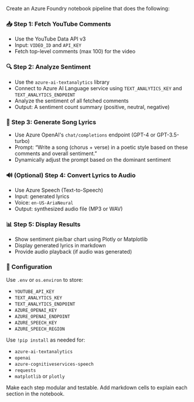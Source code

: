 Create an Azure Foundry notebook pipeline that does the following:

### 📥 Step 1: Fetch YouTube Comments
- Use the YouTube Data API v3
- Input: `VIDEO_ID` and `API_KEY`
- Fetch top-level comments (max 100) for the video

### 🔍 Step 2: Analyze Sentiment
- Use the `azure-ai-textanalytics` library
- Connect to Azure AI Language service using `TEXT_ANALYTICS_KEY` and `TEXT_ANALYTICS_ENDPOINT`
- Analyze the sentiment of all fetched comments
- Output: A sentiment count summary (positive, neutral, negative)

### 🎤 Step 3: Generate Song Lyrics
- Use Azure OpenAI's `chat/completions` endpoint (GPT-4 or GPT-3.5-turbo)
- Prompt: “Write a song (chorus + verse) in a poetic style based on these comments and overall sentiment.”
- Dynamically adjust the prompt based on the dominant sentiment

### 🔊 (Optional) Step 4: Convert Lyrics to Audio
- Use Azure Speech (Text-to-Speech)
- Input: generated lyrics
- Voice: `en-US-AriaNeural`
- Output: synthesized audio file (MP3 or WAV)

### 📊 Step 5: Display Results
- Show sentiment pie/bar chart using Plotly or Matplotlib
- Display generated lyrics in markdown
- Provide audio playback (if audio was generated)

### 🧪 Configuration
Use `.env` or `os.environ` to store:
- `YOUTUBE_API_KEY`
- `TEXT_ANALYTICS_KEY`
- `TEXT_ANALYTICS_ENDPOINT`
- `AZURE_OPENAI_KEY`
- `AZURE_OPENAI_ENDPOINT`
- `AZURE_SPEECH_KEY`
- `AZURE_SPEECH_REGION`

Use `!pip install` as needed for:
- `azure-ai-textanalytics`
- `openai`
- `azure-cognitiveservices-speech`
- `requests`
- `matplotlib` or `plotly`

Make each step modular and testable.
Add markdown cells to explain each section in the notebook.
